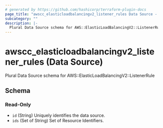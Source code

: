 ```yaml
---
# generated by https://github.com/hashicorp/terraform-plugin-docs
page_title: "awscc_elasticloadbalancingv2_listener_rules Data Source - terraform-provider-awscc"
subcategory: ""
description: |-
  Plural Data Source schema for AWS::ElasticLoadBalancingV2::ListenerRule
---
```


# awscc_elasticloadbalancingv2_listener_rules (Data Source)

Plural Data Source schema for AWS::ElasticLoadBalancingV2::ListenerRule



<!-- schema generated by tfplugindocs -->
## Schema

### Read-Only

- `id` (String) Uniquely identifies the data source.
- `ids` (Set of String) Set of Resource Identifiers.
